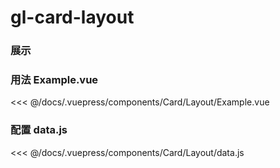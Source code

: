 # gl-card-layout

### 展示
<Card-Layout-Example></Card-Layout-Example>

### 用法 Example.vue

<<< @/docs/.vuepress/components/Card/Layout/Example.vue

### 配置 data.js

<<< @/docs/.vuepress/components/Card/Layout/data.js
